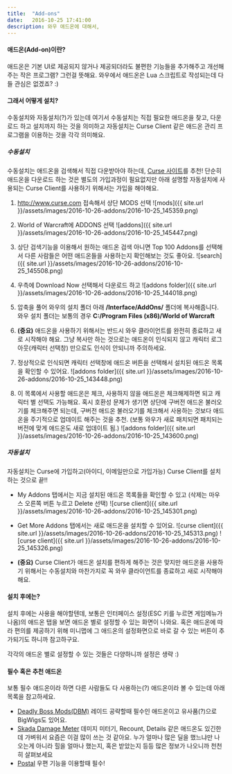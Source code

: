 ```yaml
---
title:  "Add-ons"
date:   2016-10-25 17:41:00
description: 와우 애드온에 대해서,
---
```


#### 애드온(Add-on)이란?
애드온은 기본 UI로 제공되지 않거나 제공되더라도 불편한 기능들을 추가해주고 개선해 주는 작은 프로그램? 그런걸 뜻해요.
와우에서 애드온은 Lua 스크립트로 작성되는데 다들 관심은 없겠죠? :)


#### 그래서 어떻게 설치?
수동설치와 자동설치(?)가 있는데 여기서 수동설치는 직접 필요한 애드온을 찾고, 다운로드 하고 설치까지 하는 것을 의미하고
자동설치는 Curse Client 같은 애드온 관리 프로그램을 이용하는 것을 각각 의미해요.

##### 수동설치
수동설치는 애드온을 검색해서 직접 다운받아야 하는데, [Curse 사이트](http://www.curse.com)를 추천!
단순히 애드온을 다운로드 하는 것은 별도의 가입과정이 필요없지만 아래 설명할 자동설치에 사용되는
Curse Client를 사용하기 위해서는 가입을 해야해요.

1. <http://www.curse.com> 접속해서 상단 MODS 선택
  ![mods]({{ site.url }}/assets/images/2016-10-26-addons/2016-10-25_145359.png)
1. World of Warcraft에 ADDONS 선택
  ![addons]({{ site.url }}/assets/images/2016-10-26-addons/2016-10-25_145447.png)

1. 상단 검색기능을 이용해서 원하는 애드온 검색
    아니면 Top 100 Addons를 선택해서 다른 사람들은 어떤 애드온들을 사용하는지 확인해보는 것도 좋아요.
  ![search]({{ site.url }}/assets/images/2016-10-26-addons/2016-10-25_145508.png)

1. 우측에 Download Now 선택해서 다운로드 하고
  ![addons folder]({{ site.url }}/assets/images/2016-10-26-addons/2016-10-25_144018.png)

1. 압축을 풀어 와우의 설치 폴더 아래 **/Interface/AddOns/** 폴더에 복사해줍니다.
와우 설치 폴더는 보통의 경우 **C:/Program Files (x86)/World of Warcraft**

1. **(중요)** 애드온을 사용하기 위해서는 반드시 와우 클라이언트를 완전히 종료하고 새로 시작해야 해요.
그냥 복사만 하는 것으로는 애드온이 인식되지 않고 캐릭터 로그아웃(캐릭터 선택창) 만으로도 인식이 안되니까 주의하세요.

1. 정상적으로 인식되면 캐릭터 선택창에 애드온 버튼을 선택해서 설치된 애드온 목록을 확인할 수 있어요.
![addons folder]({{ site.url }}/assets/images/2016-10-26-addons/2016-10-25_143448.png)

1. 이 목록에서 사용할 애드온은 체크, 사용하지 않을 애드온은 체크해제하면 되고 캐릭터 별 선택도 가능해요.
혹시 호환성 문제가 생기면 상단에 구버전 애드온 불러오기를 체크해주면 되는데, 구버전 애드온 불러오기를 체크해서 사용하는 것보다
애드온을 주기적으로 업데이트 해주는 것을 추천.
(보통 와우가 새로 패치되면 패치되는 버전에 맞게 애드온도 새로 업데이트 됨.)
  ![addons folder]({{ site.url }}/assets/images/2016-10-26-addons/2016-10-25_143600.png)

##### 자동설치
자동설치는 Curse에 가입하고(아이디, 이메일만으로 가입가능) Curse Client를 설치하는 것으로 끝!!

* My Addons 탭에서는 지금 설치된 애드온 목록들을 확인할 수 있고
(삭제는 마우스 오른쪽 버튼 누르고 Delete 선택)
  ![curse client]({{ site.url }}/assets/images/2016-10-26-addons/2016-10-25_145301.png)

* Get More Addons 탭에서는 새로 애드온을 설치할 수 있어요.
  ![curse client]({{ site.url }}/assets/images/2016-10-26-addons/2016-10-25_145313.png)
  ![curse client]({{ site.url }}/assets/images/2016-10-26-addons/2016-10-25_145326.png)

* **(중요)** Curse Client가 애드온 설치를 편하게 해주는 것은 맞지만 애드온을 사용하기 위해서는 수동설치와 마찬가지로
꼭 와우 클라이언트를 종료하고 새로 시작해야 해요.

#### 설치 후에는?
설치 후에는 사용을 해야할텐데, 보통은 인터페이스 설정(ESC 키를 누르면 게임메뉴가 나옴)의 애드온 탭을 보면
애드온 별로 설정할 수 있는 화면이 나와요. 혹은 애드온에 따라 편의를 제공하기 위해 미니맵에 그 애드온의 설정화면으로
바로 갈 수 있는 버튼이 추가되기도 하니까 참고하구요.

각각의 애드온 별로 설정할 수 있는 것들은 다양하니까 설정은 생략 :)


#### 필수 혹은 추천 애드온
보통 필수 애드온이라 하면 다른 사람들도 다 사용하는(?) 애드온이라 볼 수 있는데 아래 목록을 참고하세요.

* [Deadly Boss Mods(DBM)](https://mods.curse.com/addons/wow/deadly-boss-mods)
  레이드 공략할때 필수인 애드온이고 유사품(?)으로 BigWigs도 있어요.
* [Skada Damage Meter](https://mods.curse.com/addons/wow/skada)
  데미지 미터기, Recount, Details 같은 애드온도 있긴한데 가벼워서 요즘은 이걸 많이 쓰는 것 같아요.
  누가 얼마나 많은 딜을 했느냐만 나오는게 아니라 힐을 얼마나 했는지, 혹은 받았는지 등등 많은 정보가 나오니까
  천천히 살펴보세요
* [Postal](https://mods.curse.com/addons/wow/postal)
  우편 기능을 이용할때 필수!
